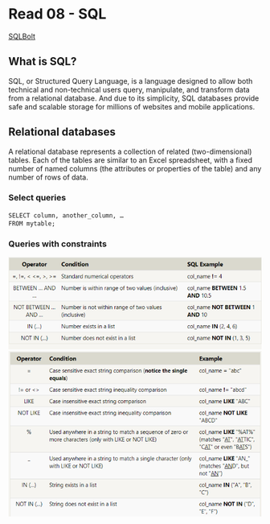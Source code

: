 # Read 08 - SQL

[SQLBolt](https://sqlbolt.com/)

## What is SQL?
SQL, or Structured Query Language, is a language designed to allow both technical and non-technical users query, manipulate, and transform data from a relational database. And due to its simplicity, SQL databases provide safe and scalable storage for millions of websites and mobile applications.

## Relational databases
A relational database represents a collection of related (two-dimensional) tables. Each of the tables are similar to an Excel spreadsheet, with a fixed number of named columns (the attributes or properties of the table) and any number of rows of data.

### Select queries

```
SELECT column, another_column, …
FROM mytable;
```

### Queries with constraints

![SQL Operators](./img/SQLOperators.png)
![SQL Operators](./img/SQLOperators2.png)

